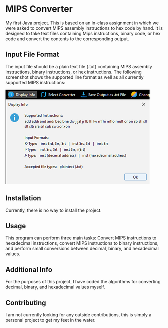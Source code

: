 # MIPS Converter

My first Java project. This is based on an in-class assignment in which we were asked to convert MIPS assembly instructions to hex code by hand. It is designed to take text files containing Mips instructions, binary code, or hex code and convert the contents to the corresponding output. 

## Input File Format

The input file should be a plain text file (.txt) containing MIPS assembly instructions, binary instructions, or hex instructions. The following screenshot shows the supported line format as well as all currently supported MIPS instructions:

![Supported format and instructions](/supported-format-instructions.png?raw=true "Optional Title")

## Installation

Currently, there is no way to install the project.

## Usage

This program can perform three main tasks: Convert MIPS instructions to hexadecimal instructions, convert MIPS instructions to binary instructions, and perform small conversions between decimal, binary, and hexadecimal values. 

## Additional Info

For the purposes of this project, I have coded the algorithms for converting decimal, binary, and hexadecimal values myself. 

## Contributing

I am not currently looking for any outside contributions, this is simply a personal project to get my feet in the water.
